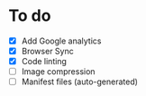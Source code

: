 # To do

- [x] Add Google analytics
- [x] Browser Sync
- [x] Code linting
- [ ] Image compression
- [ ] Manifest files (auto-generated)
